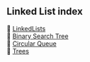 ## Linked List index

📜 [LinkedLists](LinkedLists) <br/>
📜 [Binary Search Tree](BST) <br/>
📜 [Circular Queue](CircularQueue) <br/>
📜 [Trees](Trees) <br/>
